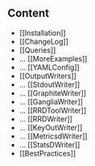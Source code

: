 ## Content

* [[Installation]]
* [[ChangeLog]]
* [[Queries]]
* ... [[MoreExamples]]
* ... [[YAMLConfig]]
* [[OutputWriters]]
* ... [[StdoutWriter]]
* ... [[GraphiteWriter]]
* ... [[GangliaWriter]]
* ... [[RRDToolWriter]]
* ... [[RRDWriter]]
* ... [[KeyOutWriter]]
* ... [[MetricsdWriter]]
* ... [[StatsDWriter]]
* [[BestPractices]]
